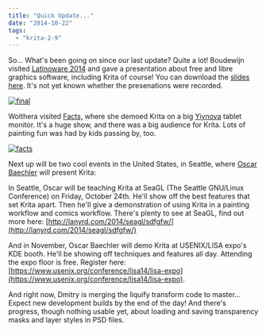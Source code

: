 ```yaml
---
title: "Quick Update..."
date: "2014-10-22"
tags: 
  - "krita-2-9"
---
```


So... What's been going on since our last update? Quite a lot! Boudewijn visited [Latinoware 2014](http://2014.latinoware.org) and gave a presentation about free and libre graphics software, including Krita of course! You can download the [slides here](http://files.kde.org/krita/marketing/latinoware2014/latinoware.odp). It's not yet known whether the presenations were recorded.

[![final](../images/final-300x200.png)](https://krita.org/wp-content/uploads/2014/10/final.png)

Wolthera visited [Facts,](http://www.facts.be/) where she demoed Krita on a big [Yiynova](https://twitter.com/Yiynova_Europe) tablet monitor. It's a huge show, and there was a big audience for Krita. Lots of painting fun was had by kids passing by, too.

[![facts](../images/facts-300x225.jpg)](https://krita.org/wp-content/uploads/2014/10/facts.jpg)

Next up will be two cool events in the United States, in Seattle, where [Oscar Baechler](http://ogbog.net) will present Krita:

In Seattle, Oscar will be teaching Krita at SeaGL (The Seattle GNU/Linux Conference) on Friday, October 24th. He'll show off the best features that set Krita apart. Then he'll give a demonstration of using Krita in a painting workflow and comics workflow. There's plenty to see at SeaGL, find out more here: [http://lanyrd.com/2014/seagl/sdfgfw/](http://lanyrd.com/2014/seagl/sdfgfw/)

And in November, Oscar Baechler will demo Krita at USENIX/LISA expo's KDE booth. He'll be showing off techniques and features all day. Attending the expo floor is free. Register here: [https://www.usenix.org/conference/lisa14/lisa-expo](https://www.usenix.org/conference/lisa14/lisa-expo).

And right now, Dmitry is merging the liquify transform code to master... Expect new development builds by the end of the day! And there's progress, though nothing usable yet, about loading and saving transparency masks and layer styles in PSD files.

